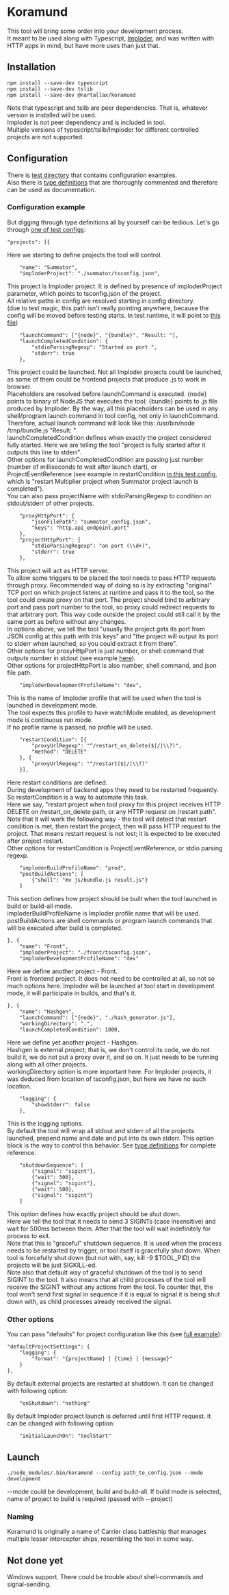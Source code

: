 # Koramund

This tool will bring some order into your development process.  
It meant to be used along with Typescript, [Imploder](https://github.com/nartallax/imploder "Imploder"), and was written with HTTP apps in mind, but have more uses than just that.  

## Installation

	npm install --save-dev typescript
	npm install --save-dev tslib
	npm install --save-dev @nartallax/koramund

Note that typescript and tslib are peer dependencies. That is, whatever version is installed will be used.  
Imploder is not peer dependency and is included in tool.  
Multiple versions of typescript/tslib/Imploder for different controlled projects are not supported.  

## Configuration

There is [test directory](ts/tests/) that contains configuration examples.  
Also there is [type definitions](ts/src/types.ts) that are thoroughly commented and therefore can be used as documentation.  

### Configuration example

But digging through type definitions all by yourself can be tedious. Let's go through [one of test configs](ts/tests/normal.json):  

	"projects": [{

Here we starting to define projects the tool will control.

		"name": "Summator",
		"imploderProject": "./summator/tsconfig.json",

This project is Imploder project. It is defined by presence of imploderProject parameter, which points to tsconfig.json of the project.  
All relative paths in config are resolved starting in config directory.  
(due to test magic, this path isn't really pointing anywhere, because the config will be moved before testing starts. In test runtime, it will point to [this file](test_projects/summator/tsconfig.json))

		"launchCommand": ["{node}", "{bundle}", "Result: "],
		"launchCompletedCondition": {
			"stdioParsingRegexp": "Started on port ",
			"stderr": true
		},

This project could be launched. Not all Imploder projects could be launched, as some of them could be frontend projects that produce .js to work in browser.  
Placeholders are resolved before launchCommand is executed. {node} points to binary of NodeJS that executes the tool; {bundle} points to .js file produced by Imploder. By the way, all this placeholders can be used in any shell/program launch command in tool config, not only in launchCommand.  
Therefore, actual launch command will look like this: /usr/bin/node /tmp/bundle.js "Result: "  
launchCompletedCondition defines when exactly the project considered fully started. Here we are telling the tool "project is fully started after it outputs this line to stderr".  
Other options for launchCompletedCondition are passing just number (number of milliseconds to wait after launch start), or ProjectEventReference (see example in restartCondition [in this test config](ts/tests/condition_on_other_project_event.json), which is "restart Multiplier project when Summator project launch is completed").  
You can also pass projectName with stdioParsingRegexp to condition on stdout/stderr of other projects.  

		"proxyHttpPort": {
			"jsonFilePath": "summator_config.json",
			"keys": "http.api_endpoint.port"
		},
		"projectHttpPort": {
			"stdioParsingRegexp": "on port (\\d+)",
			"stderr": true
		},

This project will act as HTTP server.  
To allow some triggers to be placed the tool needs to pass HTTP requests through proxy. Recommended way of doing so is by extracting "original" TCP port on which project listens at runtime and pass it to the tool, so the tool could create proxy on that port. The project should bind to arbitrary port and pass port number to the tool, so proxy could redirect requests to that arbitrary port. This way code outside the project could still call it by the same port as before without any changes.  
In options above, we tell the tool "usually the project gets its port from JSON config at this path with this keys" and "the project will output its port to stderr when launched, so you could extract it from there".  
Other options for proxyHttpPort is just number, or shell command that outputs number in stdout (see example [here](ts/tests/portnum_by_shell.json)).  
Other options for projectHttpPort is also number, shell command, and json file path.

		"imploderDevelopmentProfileName": "dev",

This is the name of Imploder profile that will be used when the tool is launched in development mode.  
The tool expects this profile to have watchMode enabled, as development mode is continuous run mode.  
If no profile name is passed, no profile will be used.  

		"restartCondition": [{
			"proxyUrlRegexp": "^/restart_on_delete($|/|\\?)",
			"method": "DELETE"
		}, {
			"proxyUrlRegexp": "^/restart($|/|\\?)"
		}],

Here restart conditions are defined.  
During development of backend apps they need to be restarted frequently. So restartCondition is a way to automate this task.  
Here we say, "restart project when tool proxy for this project receives HTTP DELETE on /restart_on_delete path, or any HTTP request on /restart path".  
Note that it will work the following way - the tool will detect that restart condition is met, then restart the project, then will pass HTTP request to the project. That means restart request is not lost; it is expected to be executed after project restart.  
Other options for restartCondition is ProjectEventReference, or stdio parsing regexp.  

		"imploderBuildProfileName": "prod",
		"postBuildActions": [
			{"shell": "mv js/bundle.js result.js"}
		]

This section defines how project should be built when the tool launched in build or build-all mode.  
imploderBuildProfileName is Imploder profile name that will be used. postBuildActions are shell commands or program launch commands that will be executed after build is completed.  

	}, {
		"name": "Front",
		"imploderProject": "./front/tsconfig.json",
		"imploderDevelopmentProfileName": "dev"

Here we define another project - Front.  
Front is frontend project. It does not need to be controlled at all, so not so much options here. Imploder will be launched at tool start in development mode, it will participate in builds, and that's it.  

	}, {
		"name": "Hashgen",
		"launchCommand": ["{node}", "./hash_generator.js"],
		"workingDirectory": ".",
		"launchCompletedCondition": 1000,

Here we define yet another project - Hashgen.  
Hashgen is external project; that is, we don't control its code, we do not build it, we do not put a proxy over it, and so on. It just needs to be running along with all other projects.  
workingDirectory option is more important here. For Imploder projects, it was deduced from location of tsconfig.json, but here we have no such location.  

		"logging": {
			"showStderr": false
		},

This is the logging options.  
By default the tool will wrap all stdout and stderr of all the projects launched, prepend name and date and put into its own stderr. This option block is the way to control this behavior. See [type definitions](ts/src/types.ts) for complete reference.  

		"shutdownSequence": [
			{"signal": "sigint"},
			{"wait": 500},
			{"signal": "sigint"},
			{"wait": 500},
			{"signal": "sigint"}
		]

This option defines how exactly project should be shut down.  
Here we tell the tool that it needs to send 3 SIGINTs (case insensitive) and wait for 500ms between them. After that the tool will wait indefinitely for process to exit.  
Note that this is "graceful" shutdown sequence. It is used when the process needs to be restarted by trigger, or tool itself is gracefully shut down. When tool is forcefully shut down (but not with, say, kill -9 $TOOL_PID) the projects will be just SIGKILL-ed.  
Note also that default way of graceful shutdown of the tool is to send SIGINT to the tool. It also means that all child processes of the tool will receive the SIGINT without any actions from the tool. To counter that, the tool won't send first signal in sequence if it is equal to signal it is being shut down with, as child processes already received the signal.  

### Other options

You can pass "defaults" for project configuration like this (see [full example](ts/tests/condition_on_other_project_event.json)):  

	"defaultProjectSettings": {
		"logging": {
			"format": "{projectName} | {time} | {message}"
		}
	},

By default external projects are restarted at shutdown. It can be changed with following option:  

		"onShutdown": "nothing"

By default Imploder project launch is deferred until first HTTP request. It can be changed with following option:  

		"initialLaunchOn": "toolStart"

## Launch

	./node_modules/.bin/koramund --config path_to_config.json --mode development

--mode could be development, build and build-all. If build mode is selected, name of project to build is required (passed with --project)

### Naming

Koramund is originally a name of Carrier class battleship that manages multiple lesser interceptor ships, resembling the tool in some way.  

## Not done yet

Windows support. There could be trouble about shell-commands and signal-sending.  
